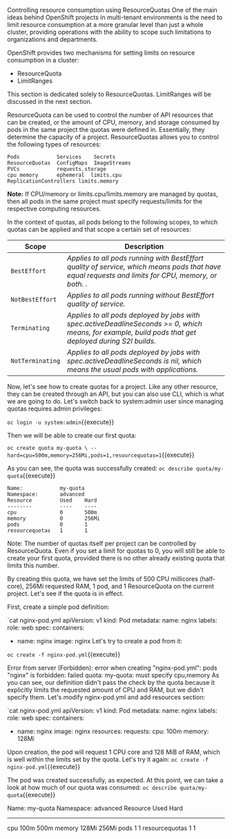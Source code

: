 Controlling resource consumption using ResourceQuotas
One of the main ideas behind OpenShift projects in multi-tenant environments is the need to limit resource consumption at a more granular level than just a whole cluster, providing operations with the ability to scope such limitations to organizations and departments.

OpenShift provides two mechanisms for setting limits on resource consumption in a cluster:
- ResourceQuota
- LimitRanges

This section is dedicated solely to ResourceQuotas. LimitRanges will be discussed in the next section.

ResourceQuota can be used to control the number of API resources that can be created, or the amount of CPU, memory, and storage consumed by pods in the same project the quotas were defined in. Essentially, they determine the capacity of a project. ResourceQuotas allows you to control the following types of resources:

```
Pods            Services    Secrets
ResourceQuotas  ConfigMaps  ImageStreams
PVCs            requests.storage
cpu memory      ephemeral  limits.cpu
ReplicationControllers limits.memory
```

**Note:** If CPU/memory or limits.cpu/limits.memory are managed by quotas, then all pods in the same project must specify requests/limits for the respective computing resources.

In the context of quotas, all pods belong to the following scopes, to which quotas can be applied and that scope a certain set of resources:

Scope | Description
--- | ---
`BestEffort` | *Applies to all pods running with BestEffort quality of service, which means pods that have equal requests and limits for CPU, memory, or both. .*
`NotBestEffort` | *Applies to all pods running without BestEffort quality of service.*
`Terminating` | *Applies to all pods deployed by jobs with spec.activeDeadlineSeconds >= 0, which means, for example, build pods that get deployed during S2I builds.*
`NotTerminating` | *Applies to all pods deployed by jobs with spec.activeDeadlineSeconds is nil, which means the usual pods with applications.*
 

Now, let's see how to create quotas for a project. Like any other resource, they can be created through an API, but you can also use CLI, which is what we are going to do. Let's switch back to system:admin user since managing quotas requires admin privileges:


`oc login -u system:admin`{{execute}}

Then we will be able to create our first quota:


`oc create quota my-quota \
--hard=cpu=500m,memory=256Mi,pods=1,resourcequotas=1`{{execute}}


As you can see, the quota was successfully created:
`oc describe quota/my-quota`{{execute}}

```
Name:            my-quota
Namespace:       advanced
Resource         Used    Hard
--------         ----    ----
cpu              0       500m
memory           0       256Mi
pods             0       1
resourcequotas   1       1
```

Note: The number of quotas itself per project can be controlled by ResourceQuota. Even if you set a limit for quotas to 0, you will still be able to create your first quota, provided there is no other already existing quota that limits this number.

By creating this quota, we have set the limits of 500 CPU millicores (half-core), 256Mi requested RAM, 1 pod, and 1 ResourceQuota on the current project. Let's see if the quota is in effect.

First, create a simple pod definition:

`cat nginx-pod.yml
apiVersion: v1
kind: Pod
metadata:
  name: nginx
  labels:
    role: web
spec:
  containers:
  - name: nginx
    image: nginx
Let's try to create a pod from it:


`oc create -f nginx-pod.yml`{{execute}}

Error from server (Forbidden): error when creating "nginx-pod.yml": pods "nginx" is forbidden: failed quota: my-quota: must specify cpu,memory
As you can see, our definition didn't pass the check by the quota because it explicitly limits the requested amount of CPU and RAM, but we didn't specify them. Let's modify nginx-pod.yml and add resources section:


`cat nginx-pod.yml
apiVersion: v1
kind: Pod
metadata:
  name: nginx
  labels:
    role: web
spec:
  containers:
  - name: nginx
    image: nginx
resources:
      requests:
        cpu: 100m
        memory: 128Mi


Upon creation, the pod will request 1 CPU core and 128 MiB of RAM, which is well within the limits set by the quota. Let's try it again:
`oc create -f nginx-pod.yml`{{execute}}

The pod was created successfully, as expected. At this point, we can take a look at how much of our quota was consumed:
`oc describe quota/my-quota`{{execute}}

Name:            my-quota
Namespace:       advanced
Resource         Used    Hard
--------         ----    ----
cpu              100m    500m
memory           128Mi   256Mi
pods             1       1
resourcequotas   1       1